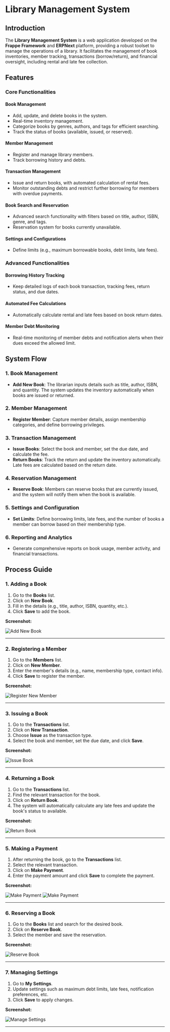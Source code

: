 # Library Management System

## Introduction

The **Library Management System** is a web application developed on the **Frappe Framework** and **ERPNext** platform, providing a robust toolset to manage the operations of a library. It facilitates the management of book inventories, member tracking, transactions (borrow/return), and financial oversight, including rental and late fee collection.

## Features

### Core Functionalities

#### Book Management

- Add, update, and delete books in the system.
- Real-time inventory management.
- Categorize books by genres, authors, and tags for efficient searching.
- Track the status of books (available, issued, or reserved).

#### Member Management

- Register and manage library members.
- Track borrowing history and debts.

#### Transaction Management

- Issue and return books, with automated calculation of rental fees.
- Monitor outstanding debts and restrict further borrowing for members with overdue payments.

#### Book Search and Reservation

- Advanced search functionality with filters based on title, author, ISBN, genre, and tags.
- Reservation system for books currently unavailable.

#### Settings and Configurations

- Define limits (e.g., maximum borrowable books, debt limits, late fees).

### Advanced Functionalities

#### Borrowing History Tracking

- Keep detailed logs of each book transaction, tracking fees, return status, and due dates.

#### Automated Fee Calculations

- Automatically calculate rental and late fees based on book return dates.

#### Member Debt Monitoring

- Real-time monitoring of member debts and notification alerts when their dues exceed the allowed limit.

## System Flow

### 1. Book Management

- **Add New Book**: The librarian inputs details such as title, author, ISBN, and quantity. The system updates the inventory automatically when books are issued or returned.

### 2. Member Management

- **Register Member**: Capture member details, assign membership categories, and define borrowing privileges.

### 3. Transaction Management

- **Issue Books**: Select the book and member, set the due date, and calculate the fee.
- **Return Books**: Track the return and update the inventory automatically. Late fees are calculated based on the return date.

### 4. Reservation Management

- **Reserve Book**: Members can reserve books that are currently issued, and the system will notify them when the book is available.

### 5. Settings and Configuration

- **Set Limits**: Define borrowing limits, late fees, and the number of books a member can borrow based on their membership type.

### 6. Reporting and Analytics

- Generate comprehensive reports on book usage, member activity, and financial transactions.

## Process Guide

### 1. Adding a Book

1. Go to the **Books** list.
2. Click on **New Book**.
3. Fill in the details (e.g., title, author, ISBN, quantity, etc.).
4. Click **Save** to add the book.

**Screenshot:**

![Add New Book](screenshots/book-1.png)

---

### 2. Registering a Member

1. Go to the **Members** list.
2. Click on **New Member**.
3. Enter the member's details (e.g., name, membership type, contact info).
4. Click **Save** to register the member.

**Screenshot:**

![Register New Member](screenshots/add_member.png)

---

### 3. Issuing a Book

1. Go to the **Transactions** list.
2. Click on **New Transaction**.
3. Choose **Issue** as the transaction type.
4. Select the book and member, set the due date, and click **Save**.

**Screenshot:**

![Issue Book](screenshots/transaction-1.png)

---

### 4. Returning a Book

1. Go to the **Transactions** list.
2. Find the relevant transaction for the book.
3. Click on **Return Book**.
4. The system will automatically calculate any late fees and update the book's status to available.

**Screenshot:**

![Return Book](screenshots/return.png)

---

### 5. Making a Payment

1. After returning the book, go to the **Transactions** list.
2. Select the relevant transaction.
3. Click on **Make Payment**.
4. Enter the payment amount and click **Save** to complete the payment.

**Screenshot:**

![Make Payment](screenshots/payment-1.png)
![Make Payment](screenshots/payment-2.png)

---

### 6. Reserving a Book

1. Go to the **Books** list and search for the desired book.
2. Click on **Reserve Book**.
3. Select the member and save the reservation.

**Screenshot:**

![Reserve Book](screenshots/reserve_book.png)

---

### 7. Managing Settings

1. Go to **My Settings**.
2. Update settings such as maximum debt limits, late fees, notification preferences, etc.
3. Click **Save** to apply changes.

**Screenshot:**

![Manage Settings](screenshots/manage_settings.png)

---
